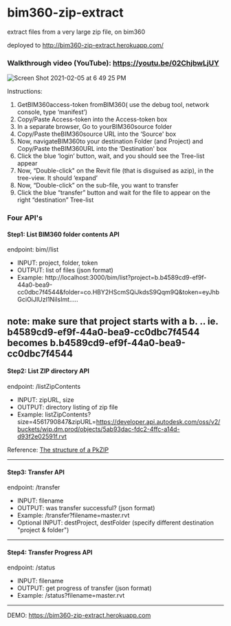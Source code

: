 # bim360-zip-extract
extract files from a very large zip file, on bim360


deployed to http://bim360-zip-extract.herokuapp.com/

### Walkthrough video (YouTube): https://youtu.be/02ChjbwLjUY

![Screen Shot 2021-02-05 at 6 49 25 PM](https://user-images.githubusercontent.com/440241/107471063-52ab8f80-6b21-11eb-92f8-ea1d6b5d61cb.JPG)

Instructions:
1. GetBIM360access-token fromBIM360( use the debug tool, network console, type ‘manifest’)
2. Copy/Paste Access-token into the Access-token box
3. In a separate browser, Go to yourBIM360source folder
4. Copy/Paste theBIM360source URL into the ‘Source' box
5. Now, navigateBIM360to your destination Folder (and Project) and Copy/Paste theBIM360URL into the ‘Destination' box
6. Click the blue ‘login’ button, wait, and you should see the Tree-list appear
7. Now, “Double-click" on the Revit file (that is disguised as azip), in the tree-view. It should ‘expand’
8. Now, “Double-click” on the sub-file, you want to transfer
9. Click the blue “transfer” button and wait for the file to appear on the right “destination” Tree-list



### Four API's


#### Step1: List BIM360 folder contents API

endpoint: bim//list
- INPUT:  project, folder, token
- OUTPUT: list of files (json format)
- Example: http://localhost:3000/bim/list?project=b.b4589cd9-ef9f-44a0-bea9-cc0dbc7f4544&folder=co.HBY2HScmSQiJkdsS9Qqm9Q&token=eyJhbGciOiJIUzI1NiIsImt.....

note: make sure that project starts with a b. .. ie. b4589cd9-ef9f-44a0-bea9-cc0dbc7f4544 becomes b.b4589cd9-ef9f-44a0-bea9-cc0dbc7f4544
---


#### Step2: List ZIP directory API

endpoint: /listZipContents
- INPUT:  zipURL, size
- OUTPUT: directory listing of zip file
- Example: listZipContents?size=4561790847&zipURL=https://developer.api.autodesk.com/oss/v2/buckets/wip.dm.prod/objects/5ab93dac-fdc2-4ffc-a14d-d93f2e02591f.rvt

Reference: [The structure of a PkZIP](https://users.cs.jmu.edu/buchhofp/forensics/formats/pkzip.html)

---


#### Step3: Transfer API

endpoint: /transfer
- INPUT:  filename
- OUTPUT: was transfer successful?  (json format)
- Example: /transfer?filename=master.rvt
- Optional INPUT: destProject, destFolder (specify different destination "project & folder")
---


#### Step4: Transfer Progress API

endpoint: /status
- INPUT:  filename
- OUTPUT: get progress of transfer (json format)
- Example: /status?filename=master.rvt

---

DEMO: https://bim360-zip-extract.herokuapp.com

